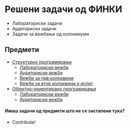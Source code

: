 # Решени задачи од ФИНКИ
- Лабораториски задачи
- Аудиториски задачи
- Задачи за вежбање од колоквиуми

## Предмети
- [Структурно програмирање](https://github.com/dani2221/FINKI/tree/master/Strukturno)
    - [Лабораториски вежби](https://github.com/dani2221/FINKI/tree/master/Strukturno/Lab)
    - [Аудиториски вежби](https://github.com/dani2221/FINKI/tree/master/Strukturno/Auditoriski_vezbi)
    - [Вежби за прв колоквиум](https://github.com/dani2221/FINKI/tree/master/Strukturno/Vezbi_za_I_kolokvium)
    - [Вежби за втор колоквиум и испит](https://github.com/dani2221/FINKI/tree/master/Strukturno/Vezbi_za_II_kolokvium)
- [Објектно-ориентирано програмирање](https://github.com/dani2221/FINKI/tree/master/Objektno)
    - [Лабораториски вежби](https://github.com/dani2221/FINKI/tree/master/Objektno/Lab)
    - [Аудиториски вежби](https://github.com/dani2221/FINKI/tree/master/Objektno/Auditoriski_vezbi)

#### Имаш задачи од предмети што не се застапени тука?
- Contribute!




